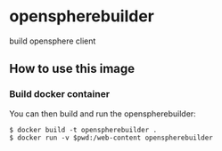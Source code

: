 # openspherebuilder
build opensphere client

## How to use this image

### Build docker container

You can then build and run the openspherebuilder:

```console
$ docker build -t openspherebuilder .
$ docker run -v $pwd:/web-content openspherebuilder
```
